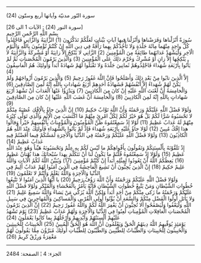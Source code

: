 ------------------------------------------------------------------------

(24) سورة النّور مدنيّة وآياتها أربع وستّون  
  
\[سورة النور (24) : الآيات 1 الى 26\]  
بِسْمِ اللَّهِ الرَّحْمنِ الرَّحِيمِ  
سُورَةٌ أَنْزَلْناها وَفَرَضْناها وَأَنْزَلْنا فِيها آياتٍ بَيِّناتٍ لَعَلَّكُمْ تَذَكَّرُونَ (1) الزَّانِيَةُ
وَالزَّانِي فَاجْلِدُوا كُلَّ واحِدٍ مِنْهُما مِائَةَ جَلْدَةٍ وَلا تَأْخُذْكُمْ بِهِما رَأْفَةٌ فِي دِينِ اللَّهِ
إِنْ كُنْتُمْ تُؤْمِنُونَ بِاللَّهِ وَالْيَوْمِ الْآخِرِ وَلْيَشْهَدْ عَذابَهُما طائِفَةٌ مِنَ الْمُؤْمِنِينَ (2)
الزَّانِي لا يَنْكِحُ إِلاَّ زانِيَةً أَوْ مُشْرِكَةً وَالزَّانِيَةُ لا يَنْكِحُها إِلاَّ زانٍ أَوْ مُشْرِكٌ
وَحُرِّمَ ذلِكَ عَلَى الْمُؤْمِنِينَ (3) وَالَّذِينَ يَرْمُونَ الْمُحْصَناتِ ثُمَّ لَمْ يَأْتُوا بِأَرْبَعَةِ شُهَداءَ
فَاجْلِدُوهُمْ ثَمانِينَ جَلْدَةً وَلا تَقْبَلُوا لَهُمْ شَهادَةً أَبَداً وَأُولئِكَ هُمُ الْفاسِقُونَ (4)  
إِلاَّ الَّذِينَ تابُوا مِنْ بَعْدِ ذلِكَ وَأَصْلَحُوا فَإِنَّ اللَّهَ غَفُورٌ رَحِيمٌ (5) وَالَّذِينَ يَرْمُونَ
أَزْواجَهُمْ وَلَمْ يَكُنْ لَهُمْ شُهَداءُ إِلاَّ أَنْفُسُهُمْ فَشَهادَةُ أَحَدِهِمْ أَرْبَعُ شَهاداتٍ بِاللَّهِ إِنَّهُ
لَمِنَ الصَّادِقِينَ (6) وَالْخامِسَةُ أَنَّ لَعْنَتَ اللَّهِ عَلَيْهِ إِنْ كانَ مِنَ الْكاذِبِينَ (7)
وَيَدْرَؤُا عَنْهَا الْعَذابَ أَنْ تَشْهَدَ أَرْبَعَ شَهاداتٍ بِاللَّهِ إِنَّهُ لَمِنَ الْكاذِبِينَ (8)
وَالْخامِسَةَ أَنَّ غَضَبَ اللَّهِ عَلَيْها إِنْ كانَ مِنَ الصَّادِقِينَ (9)  
وَلَوْلا فَضْلُ اللَّهِ عَلَيْكُمْ وَرَحْمَتُهُ وَأَنَّ اللَّهَ تَوَّابٌ حَكِيمٌ (10) إِنَّ الَّذِينَ جاؤُ بِالْإِفْكِ
عُصْبَةٌ مِنْكُمْ لا تَحْسَبُوهُ شَرًّا لَكُمْ بَلْ هُوَ خَيْرٌ لَكُمْ لِكُلِّ امْرِئٍ مِنْهُمْ مَا اكْتَسَبَ مِنَ
الْإِثْمِ وَالَّذِي تَوَلَّى كِبْرَهُ مِنْهُمْ لَهُ عَذابٌ عَظِيمٌ (11) لَوْلا إِذْ سَمِعْتُمُوهُ ظَنَّ الْمُؤْمِنُونَ
وَالْمُؤْمِناتُ بِأَنْفُسِهِمْ خَيْراً وَقالُوا هذا إِفْكٌ مُبِينٌ (12) لَوْلا جاؤُ عَلَيْهِ بِأَرْبَعَةِ
شُهَداءَ فَإِذْ لَمْ يَأْتُوا بِالشُّهَداءِ فَأُولئِكَ عِنْدَ اللَّهِ هُمُ الْكاذِبُونَ (13) وَلَوْلا فَضْلُ
اللَّهِ عَلَيْكُمْ وَرَحْمَتُهُ فِي الدُّنْيا وَالْآخِرَةِ لَمَسَّكُمْ فِيما أَفَضْتُمْ فِيهِ عَذابٌ عَظِيمٌ
(14)  
إِذْ تَلَقَّوْنَهُ بِأَلْسِنَتِكُمْ وَتَقُولُونَ بِأَفْواهِكُمْ ما لَيْسَ لَكُمْ بِهِ عِلْمٌ وَتَحْسَبُونَهُ هَيِّناً وَهُوَ
عِنْدَ اللَّهِ عَظِيمٌ (15) وَلَوْلا إِذْ سَمِعْتُمُوهُ قُلْتُمْ ما يَكُونُ لَنا أَنْ نَتَكَلَّمَ بِهذا
سُبْحانَكَ هذا بُهْتانٌ عَظِيمٌ (16) يَعِظُكُمُ اللَّهُ أَنْ تَعُودُوا لِمِثْلِهِ أَبَداً إِنْ كُنْتُمْ
مُؤْمِنِينَ (17) وَيُبَيِّنُ اللَّهُ لَكُمُ الْآياتِ وَاللَّهُ عَلِيمٌ حَكِيمٌ (18) إِنَّ الَّذِينَ يُحِبُّونَ أَنْ
تَشِيعَ الْفاحِشَةُ فِي الَّذِينَ آمَنُوا لَهُمْ عَذابٌ أَلِيمٌ فِي الدُّنْيا وَالْآخِرَةِ وَاللَّهُ يَعْلَمُ
وَأَنْتُمْ لا تَعْلَمُونَ (19)  
وَلَوْلا فَضْلُ اللَّهِ عَلَيْكُمْ وَرَحْمَتُهُ وَأَنَّ اللَّهَ رَؤُفٌ رَحِيمٌ (20) يا أَيُّهَا الَّذِينَ آمَنُوا
لا تَتَّبِعُوا خُطُواتِ الشَّيْطانِ وَمَنْ يَتَّبِعْ خُطُواتِ الشَّيْطانِ فَإِنَّهُ يَأْمُرُ بِالْفَحْشاءِ
وَالْمُنْكَرِ وَلَوْلا فَضْلُ اللَّهِ عَلَيْكُمْ وَرَحْمَتُهُ ما زَكى مِنْكُمْ مِنْ أَحَدٍ أَبَداً وَلكِنَّ اللَّهَ
يُزَكِّي مَنْ يَشاءُ وَاللَّهُ سَمِيعٌ عَلِيمٌ (21) وَلا يَأْتَلِ أُولُوا الْفَضْلِ مِنْكُمْ وَالسَّعَةِ أَنْ
يُؤْتُوا أُولِي الْقُرْبى وَالْمَساكِينَ وَالْمُهاجِرِينَ فِي سَبِيلِ اللَّهِ وَلْيَعْفُوا وَلْيَصْفَحُوا أَلا
تُحِبُّونَ أَنْ يَغْفِرَ اللَّهُ لَكُمْ وَاللَّهُ غَفُورٌ رَحِيمٌ (22) إِنَّ الَّذِينَ يَرْمُونَ الْمُحْصَناتِ
الْغافِلاتِ الْمُؤْمِناتِ لُعِنُوا فِي الدُّنْيا وَالْآخِرَةِ وَلَهُمْ عَذابٌ عَظِيمٌ (23) يَوْمَ تَشْهَدُ
عَلَيْهِمْ أَلْسِنَتُهُمْ وَأَيْدِيهِمْ وَأَرْجُلُهُمْ بِما كانُوا يَعْمَلُونَ (24)  
يَوْمَئِذٍ يُوَفِّيهِمُ اللَّهُ دِينَهُمُ الْحَقَّ وَيَعْلَمُونَ أَنَّ اللَّهَ هُوَ الْحَقُّ الْمُبِينُ (25)
الْخَبِيثاتُ لِلْخَبِيثِينَ وَالْخَبِيثُونَ لِلْخَبِيثاتِ وَالطَّيِّباتُ لِلطَّيِّبِينَ وَالطَّيِّبُونَ لِلطَّيِّباتِ
أُولئِكَ مُبَرَّؤُنَ مِمَّا يَقُولُونَ لَهُمْ مَغْفِرَةٌ وَرِزْقٌ كَرِيمٌ (26)

------------------------------------------------------------------------

الجزء: 4 ¦ الصفحة: 2484
